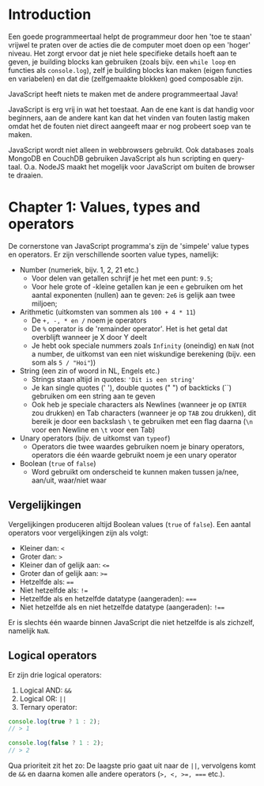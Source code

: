 # Introduction
Een goede programmeertaal helpt de programmeur door hen 'toe te staan' vrijwel te praten over de acties die de computer moet doen op een 'hoger' niveau. Het zorgt ervoor dat je niet hele specifieke details hoeft aan te geven, je building blocks kan gebruiken (zoals bijv. een `while loop` en functies als `console.log`), zelf je building blocks kan maken (eigen functies en variabelen) en dat die (zelfgemaakte blokken) goed composable zijn.

JavaScript heeft niets te maken met de andere programmeertaal Java!

JavaScript is erg vrij in wat het toestaat. Aan de ene kant is dat handig voor beginners, aan de andere kant kan dat het vinden van fouten lastig maken omdat het de fouten niet direct aangeeft maar er nog probeert soep van te maken.

JavaScript wordt niet alleen in webbrowsers gebruikt. Ook databases zoals MongoDB en CouchDB gebruiken JavaScript als hun scripting en query-taal. O.a. NodeJS maakt het mogelijk voor JavaScript om buiten de browser te draaien.

# Chapter 1: Values, types and operators
De cornerstone van JavaScript programma's zijn de 'simpele' value types en operators. Er zijn verschillende soorten value types, namelijk:
- Number (numeriek, bijv. 1, 2, 21 etc.)
    - Voor delen van getallen schrijf je het met een punt: `9.5`;
    - Voor hele grote of -kleine getallen kan je een `e` gebruiken om het aantal exponenten (nullen) aan te geven: `2e6` is gelijk aan twee miljoen;
- Arithmetic (uitkomsten van sommen als `100 + 4 * 11`)
    - De `+, -, * en /` noem je operators
    - De `%` operator is de 'remainder operator'. Het is het getal dat overblijft wanneer je X door Y deelt
    - Je hebt ook speciale nummers zoals `Infinity` (oneindig) en `NaN` (not a number, de uitkomst van een niet wiskundige berekening (bijv. een som als `5 / "Hoi"`))
- String (een zin of woord in NL, Engels etc.)
    - Strings staan altijd in quotes: `'Dit is een string'`
    - Je kan single quotes (' '), double quotes (" ") of backticks (``) gebruiken om een string aan te geven
    - Ook heb je speciale characters als Newlines (wanneer je op `ENTER` zou drukken) en Tab characters (wanneer je op `TAB` zou drukken), dit bereik je door een backslash `\` te gebruiken met een flag daarna (`\n` voor een Newline en `\t` voor een Tab)
- Unary operators (bijv. de uitkomst van `typeof`)
    - Operators die twee waardes gebruiken noem je binary operators, operators die één waarde gebruikt noem je een unary operator
- Boolean (`true` of `false`)
    - Word gebruikt om onderscheid te kunnen maken tussen ja/nee, aan/uit, waar/niet waar

## Vergelijkingen
Vergelijkingen produceren altijd Boolean values (`true` of `false`). Een aantal operators voor vergelijkingen zijn als volgt:
- Kleiner dan: `<`
- Groter dan: `>`
- Kleiner dan of gelijk aan: `<=`
- Groter dan of gelijk aan: `>=`
- Hetzelfde als: `==`
- Niet hetzelfde als: `!=`
- Hetzelfde als en hetzelfde datatype (aangeraden): `===`
- Niet hetzelfde als en niet hetzelfde datatype (aangeraden): `!==`

Er is slechts één waarde binnen JavaScript die niet hetzelfde is als zichzelf, namelijk `NaN`.

## Logical operators 
Er zijn drie logical operators:
1. Logical AND: `&&`
2. Logical OR: `||`
3. Ternary operator: 
```javascript
console.log(true ? 1 : 2);
// > 1

console.log(false ? 1 : 2);
// > 2
```

Qua prioriteit zit het zo: De laagste prio gaat uit naar de `||`, vervolgens komt de `&&` en daarna komen alle andere operators (`>, <, >=, ===` etc.).


